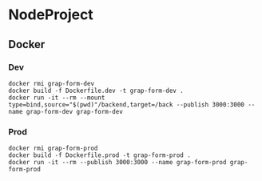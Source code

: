 # NodeProject

## Docker

### Dev

```docker
docker rmi grap-form-dev
docker build -f Dockerfile.dev -t grap-form-dev .
docker run -it --rm --mount type=bind,source="$(pwd)"/backend,target=/back --publish 3000:3000 --name grap-form-dev grap-form-dev
```

### Prod

```docker
docker rmi grap-form-prod
docker build -f Dockerfile.prod -t grap-form-prod .
docker run -it --rm --publish 3000:3000 --name grap-form-prod grap-form-prod
```
